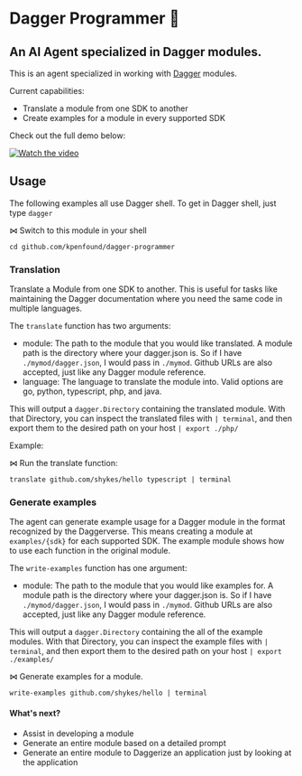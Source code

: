 # Dagger Programmer 🤖

## An AI Agent specialized in Dagger modules.

This is an agent specialized in working with [Dagger](https://dagger.io) modules.

Current capabilities:
- Translate a module from one SDK to another
- Create examples for a module in every supported SDK

Check out the full demo below:

[![Watch the video](https://img.youtube.com/vi/Vqqz052vmHc/maxresdefault.jpg)](https://www.youtube.com/watch?v=Vqqz052vmHc)

## Usage

The following examples all use Dagger shell. To get in Dagger shell, just type `dagger`

⋈ Switch to this module in your shell
```
cd github.com/kpenfound/dagger-programmer
```

### Translation

Translate a Module from one SDK to another. This is useful for tasks like maintaining the Dagger documentation where you need the same code in multiple languages.

The `translate` function has two arguments:
- module: The path to the module that you would like translated. A module path is the directory where your dagger.json is. So if I have `./mymod/dagger.json`, I would pass in `./mymod`. Github URLs are also accepted, just like any Dagger module reference.
- language: The language to translate the module into. Valid options are go, python, typescript, php, and java.

This will output a `dagger.Directory` containing the translated module. With that Directory, you can inspect the translated files with `| terminal`, and then export them to the desired path on your host `| export ./php/`

Example:

⋈ Run the translate function:
```
translate github.com/shykes/hello typescript | terminal
```

### Generate examples

The agent can generate example usage for a Dagger module in the format recognized by the Daggerverse. This means creating a module at `examples/{sdk}` for each supported SDK. The example module shows how to use each function in the original module.

The `write-examples` function has one argument:
- module: The path to the module that you would like examples for. A module path is the directory where your dagger.json is. So if I have `./mymod/dagger.json`, I would pass in `./mymod`. Github URLs are also accepted, just like any Dagger module reference.

This will output a `dagger.Directory` containing the all of the example modules. With that Directory, you can inspect the example files with `| terminal`, and then export them to the desired path on your host `| export ./examples/`

⋈ Generate examples for a module.
```
write-examples github.com/shykes/hello | terminal
```

#### What's next?

- Assist in developing a module
- Generate an entire module based on a detailed prompt
- Generate an entire module to Daggerize an application just by looking at the application

